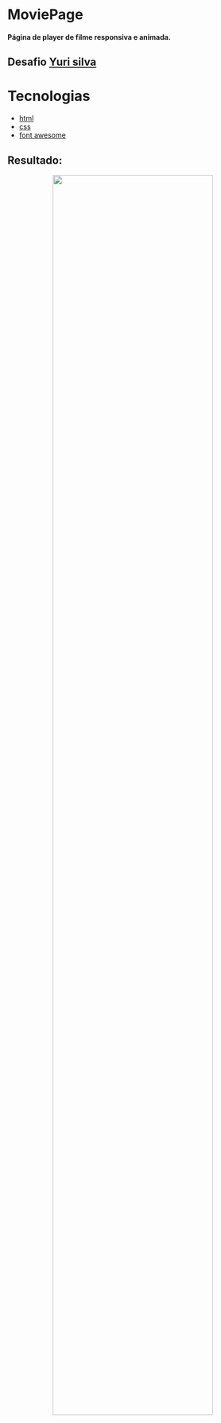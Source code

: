 # MoviePage

#### Página de player de filme responsiva e animada.

## Desafio [Yuri silva](iuricode.com)


# Tecnologias

- [html](https://devdocs.io/html/)
- [css](https://developer.mozilla.org/en-US/docs/Web/CSS)
- [font awesome](https://fontawesome.com/)


## Resultado:

<div align="center" >
  <img src="https://user-images.githubusercontent.com/78655591/151070893-257acba5-3dab-418c-ac66-9f34f8fd85ef.JPG" width="80%">
</div>
